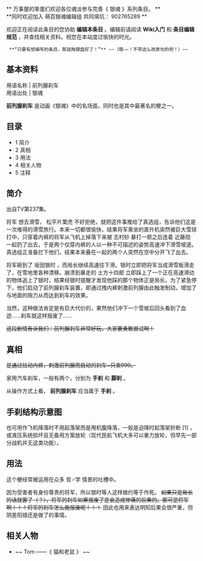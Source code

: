 ** 万事屋的笨蛋们欢迎各位魂淡参与完善《  银魂  》系列条目。  **  
**同时欢迎加入 萌百银魂编辑组  共同填坑：  902765289  **

欢迎正在阅读此条目的您协助  **编辑本条目** 。编辑前请阅读  **Wiki入门** 和  **条目编辑规范**
，并查找相关资料。祝您在本站度过愉快的时光。  

     **“只要有想编写的条目，那就掏键盘好了！”** ~~（喂——！不带这么改原句的吧！）~~   

**基本资料**  
---  
用语名称  |  前列腺刹车   
用语出处  |  银魂   
  
**前列腺刹车** 是动画《银魂》中的名场面，同时也是其中最著名的梗之一。

##  目录

  * 1  简介 
  * 2  真相 
  * 3  用法 
  * 4  相关人物 
  * 5  注释 

##  简介

出自TV第237集。

将军  想去滑雪，  松平片栗虎
不好拒绝，就把这件事推给了真选组，告诉他们这是一次难得的滑雪旅行。本来一切都很愉快，结果将军乘坐的直升机突然被巨大雪球打中，只穿着内裤的将军从飞机上掉落下来被
志村妙  暴打一顿之后连着  近藤勋
一起扔了出去，于是两个仅穿内裤的人以一种不可描述的姿势高速冲下滑雪坡道。真选组正准备拦下他们，结果本来叠在一起的两个人突然在空中分开飞了出去。

将军砸到了  坂田银时  ，而局长继续高速往下滑。银时立即把将军当成滑雪板滑走了，在雪地里各种漂移。崩溃到暴走的  土方十四郎
立即踩上了一个正在高速滑动的物体追上了银时，结果经银时提醒才发现他踩的那个物体正是局长。为了紧急停下，他们启动了前列腺刹车装置，即通过拽内裤刺激前列腺由此触发制动，增加了与地面的阻力从而达到刹车的效果。

当然，这种做法肯定是有巨大代价的，果然他们冲下一个雪坡后回头看到了血迹……刹车就这样报废了……

~~这段剧情告诉我们：前列腺刹车非常好玩，大家要勇敢尝试啊！~~

##  真相

~~是通过拉动内裤，刺激前列腺而启动的刹车~只卖999。~~

家用汽车刹车，一般有两个，分别为 **手刹** 和 **脚刹** 。

从操作方式上看， **前列腺刹车** 应当属于 **手刹** 。

手刹结构示意图  
---  
  
也可用作飞机降落时不用起落架而是用机腹降落，一般是迫降时起落架折断  [1]
，或液压系统损坏且无备用方案放轮（现代民航飞机大多可以重力放轮，但早先一部分战机并无这类功能）。

##  用法

这个梗经常被运用在众多  哲♂学  情景的吐槽中。

因为受害者有身份尊贵的将军，所以银时等人这样做约等于作死。
~~如果只是局长的话就罢了（？），将军的刹车如果报废了是会造成惨痛的后果的。那可是将军啊！！！将军的刹车怎么能报废呢！！！~~
因此也用来表达明知后果会很严重，但阴差阳错还是做了的事情。

##  相关人物

  * ~~ Tom  ——《  猫和老鼠  》 ~~